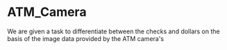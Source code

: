 # ATM_Camera
We are given a task to differentiate between the checks and dollars on the basis of the image data provided by the ATM camera's
